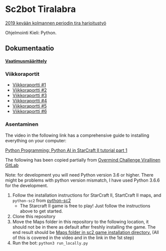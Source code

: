 # Sc2bot Tiralabra

[2019 kevään kolmannen periodin tira harjoitustyö](https://github.com/TiraLabra/2019_3)

Ohjelmointi Kieli: Python.

## Dokumentaatio

#### [Vaatimusmäärittely](https://github.com/rescawen/Wenlei-Dai-sc2bot-tiralabra/blob/master/Dokumentaatio/Vaatimusm%C3%A4%C3%A4rittely.md)

### Viikkoraportit

* [Viikkoraportti #1](https://github.com/rescawen/Wenlei-Dai-sc2bot-tiralabra/blob/master/Dokumentaatio/Viikkoraportti1.md)
* [Viikkoraportti #2](https://github.com/rescawen/Wenlei-Dai-sc2bot-tiralabra/blob/master/Dokumentaatio/Viikkoraportti2new.md)
* [Viikkoraportti #3](https://github.com/rescawen/Wenlei-Dai-sc2bot-tiralabra/blob/master/Dokumentaatio/Viikkoraportti3new.md)
* [Viikkoraportti #4](https://github.com/rescawen/Wenlei-Dai-sc2bot-tiralabra/blob/master/Dokumentaatio/Viikkoraportti4new.md)
* [Viikkoraportti #5](https://github.com/rescawen/Wenlei-Dai-sc2bot-tiralabra/blob/master/Dokumentaatio/Viikkoraportti5.md)
* [Viikkoraportti #6](https://github.com/rescawen/Wenlei-Dai-sc2bot-tiralabra/blob/master/Dokumentaatio/Viikkoraportti6.md)

### Asentaminen

The video in the following link has a comprehensive guide to installing everything on your computer:

[Python Programming: Python AI in StarCraft II tutorial part 1](https://pythonprogramming.net/starcraft-ii-ai-python-sc2-tutorial/)

The following has been copied partially from [Overmind Challenge Virallinen GitLab](https://gitlab.com/overmind-challenge/overmind-challenge-template)

Note: for development you will need Python version 3.6 or higher. There might be problems with python version mismatch, I have used Python 3.6.6 for the development.

1. Follow the installation instructions for StarCraft II, StartCraft II maps, and `python-sc2` from [python-sc2](https://github.com/Dentosal/python-sc2/blob/master/README.md)
    * The Starcraft II game is free to play! Just follow the instructions above to get started.
2. Clone this repository
3. Move the Maps folder in this repository to the following location, it should not be in there as default after freshly installing the game. The end result should be [Maps folder in sc2 game installation directory.](https://github.com/rescawen/Wenlei-Dai-sc2bot-tiralabra/blob/master/Dokumentaatio/Screenshots/Screenshot%20(24).png) (All of this is covered in the video and in the link in the 1st step) 
4. Run the bot: `python3 run_locally.py`
